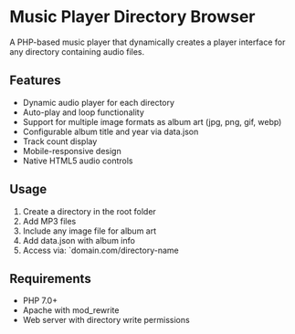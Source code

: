 # Music Player Directory Browser

A PHP-based music player that dynamically creates a player interface for any directory containing audio files.

## Features

-   Dynamic audio player for each directory
-   Auto-play and loop functionality
-   Support for multiple image formats as album art (jpg, png, gif, webp)
-   Configurable album title and year via data.json
-   Track count display
-   Mobile-responsive design
-   Native HTML5 audio controls

## Usage

 1. Create a directory in the root folder
 2. Add MP3 files
 3.  Include any image file for album art
 4. Add data.json with album info
 5. Access via: `domain.com/directory-name

## Requirements

 - PHP 7.0+
 - Apache with mod_rewrite
 - Web server with directory write permissions
